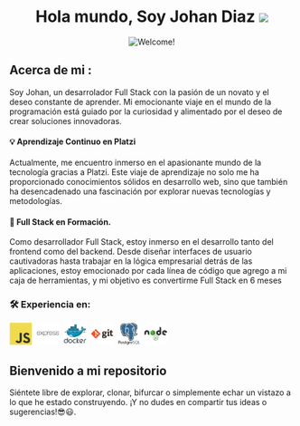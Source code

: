<h1 align="center"><b>Hola mundo, Soy Johan Diaz </b><img src="https://media.giphy.com/media/hvRJCLFzcasrR4ia7z/giphy.gif" width="35"></h1>
<div align="center" width="50">
  
<img src="https://i0.wp.com/www.marcelopedra.com.ar/blog/wp-content/uploads/2013/10/animated-gifs-of-fighting-game-backgrounds-19.gif?resize=768%2C368&ssl=1" alt="Welcome!" width="750"/>

</div>

## Acerca de mi :

Soy Johan, un desarrolador Full Stack con la pasión de un novato y el deseo constante de aprender. Mi emocionante viaje en el mundo de la programación está guiado por la curiosidad y alimentado por el deseo de crear soluciones innovadoras.

#### 💡 Aprendizaje Continuo en Platzi

Actualmente, me encuentro inmerso en el apasionante mundo de la tecnología gracias a Platzi. Este viaje de aprendizaje no solo me ha proporcionado conocimientos sólidos en desarrollo web, sino que también ha desencadenado una fascinación por explorar nuevas tecnologías y metodologías.

#### 🚀 Full Stack en Formación.

Como desarrollador Full Stack, estoy inmerso en el desarrollo tanto del frontend como del backend. Desde diseñar interfaces de usuario cautivadoras hasta trabajar en la lógica empresarial detrás de las aplicaciones, estoy emocionado por cada línea de código que agrego a mi caja de herramientas, y mi objetivo es convertirme Full Stack en 6 meses

### 🛠️ Experiencia en:

<p>
  <img src="https://github.com/devicons/devicon/blob/master/icons/javascript/javascript-original.svg" title="JavaScript" alt="JavaScript" width="40" height="40"/>&nbsp;
  <img src="https://github.com/devicons/devicon/blob/master/icons/express/express-original-wordmark.svg" title="ExpressJS" alt="ExpressJS" width="40" height="40"/>&nbsp;
  <img src="https://github.com/devicons/devicon/blob/master/icons/docker/docker-original-wordmark.svg" title="Docker" alt="Docker" width="40" height="40"/>&nbsp;
  <img src="https://github.com/devicons/devicon/blob/master/icons/git/git-original-wordmark.svg" title="Git" alt="Git" width="40" height="40"/>&nbsp;
  <img src="https://github.com/devicons/devicon/blob/master/icons/postgresql/postgresql-original-wordmark.svg" title="PostgreSQL" alt="PostgreSQL" width="40" height="40"/>&nbsp;
  <img src="https://github.com/devicons/devicon/blob/master/icons/nodejs/nodejs-original-wordmark.svg" title="NodeJS" alt="NodeJS" width="40" height="40"/>&nbsp;
 
</p>

## Bienvenido a mi repositorio
Siéntete libre de explorar, clonar, bifurcar o simplemente echar un vistazo a lo que he estado construyendo. ¡Y no dudes en compartir tus ideas o sugerencias!😎😃.




